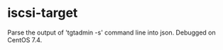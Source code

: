 # iscsi-target

Parse the output of 'tgtadmin -s' command line into json.
Debugged on CentOS 7.4. 

